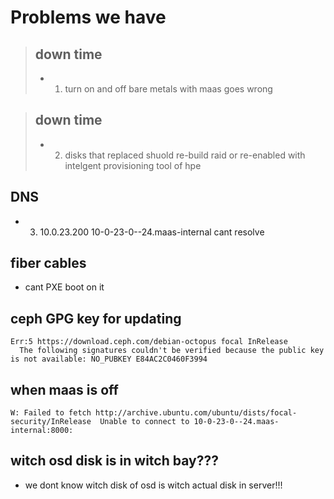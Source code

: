 # Problems we have
> ## down time
> - 1. turn on and off bare metals with maas goes wrong

> ## down time
> - 2. disks that replaced shuold re-build raid or re-enabled with intelgent provisioning tool of hpe

## DNS
- 3. 10.0.23.200 10-0-23-0--24.maas-internal cant resolve

## fiber cables
- cant PXE boot on it

## ceph GPG key for updating
```
Err:5 https://download.ceph.com/debian-octopus focal InRelease
  The following signatures couldn't be verified because the public key is not available: NO_PUBKEY E84AC2C0460F3994
```
## when maas is off
```
W: Failed to fetch http://archive.ubuntu.com/ubuntu/dists/focal-security/InRelease  Unable to connect to 10-0-23-0--24.maas-internal:8000:
```

## witch osd disk is in witch bay???
- we dont know witch disk of osd is witch actual disk in server!!!